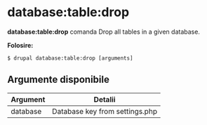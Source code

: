 # database:table:drop
**database:table:drop** comanda Drop all tables in a given database.

**Folosire:**
```
$ drupal database:table:drop [arguments] 
```

## Argumente disponibile
Argument | Detalii
---------|-------------
database | Database key from settings.php
